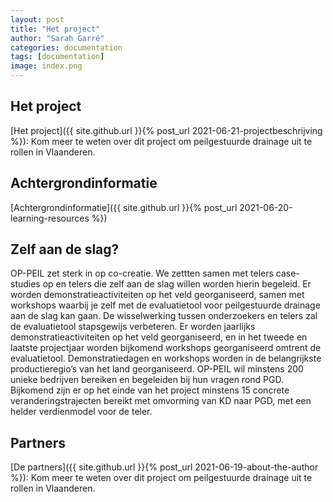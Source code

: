 ```yaml
---
layout: post
title: "Het project"
author: "Sarah Garré"
categories: documentation
tags: [documentation]
image: index.png
---
```


## Het project

[Het project]({{ site.github.url }}{% post_url 2021-06-21-projectbeschrijving %}): Kom meer te weten over dit project om peilgestuurde drainage uit te rollen in Vlaanderen.

## Achtergrondinformatie

[Achtergrondinformatie]({{ site.github.url }}{% post_url 2021-06-20-learning-resources %})

## Zelf aan de slag?

OP-PEIL zet sterk in op co-creatie. We zettten samen met telers case-studies op en telers die zelf aan de slag willen worden hierin begeleid. 
Er worden demonstratieactiviteiten op het veld georganiseerd, samen met workshops waarbij je zelf met de evaluatietool voor peilgestuurde drainage aan de slag 
kan gaan. De wisselwerking tussen onderzoekers en telers zal de evaluatietool stapsgewijs verbeteren. 
Er worden jaarlijks demonstratieactiviteiten op het veld georganiseerd, en in het tweede en laatste projectjaar worden bijkomend workshops georganiseerd 
omtrent de evaluatietool. Demonstratiedagen en workshops worden in de belangrijkste productieregio’s van het land georganiseerd.
OP-PEIL wil minstens 200 unieke bedrijven bereiken en begeleiden bij hun vragen rond PGD. 
Bijkomend zijn er op het einde van het project minstens 15 concrete veranderingstrajecten bereikt met omvorming van KD naar PGD, met een helder verdienmodel 
voor de teler.

## Partners

[De partners]({{ site.github.url }}{% post_url 2021-06-19-about-the-author %}): Kom meer te weten over dit project om peilgestuurde drainage uit te rollen in Vlaanderen.

